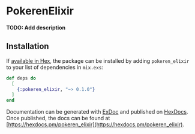 # PokerenElixir

**TODO: Add description**

## Installation

If [available in Hex](https://hex.pm/docs/publish), the package can be installed
by adding `pokeren_elixir` to your list of dependencies in `mix.exs`:

```elixir
def deps do
  [
    {:pokeren_elixir, "~> 0.1.0"}
  ]
end
```

Documentation can be generated with [ExDoc](https://github.com/elixir-lang/ex_doc)
and published on [HexDocs](https://hexdocs.pm). Once published, the docs can
be found at [https://hexdocs.pm/pokeren_elixir](https://hexdocs.pm/pokeren_elixir).

